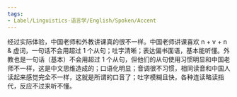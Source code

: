 ```yaml
---
tags:
- Label/Linguistics-语言学/English/Spoken/Accent
---
```


经过实际体验，中国老师和外教讲课真的很不一样。中国老师讲课喜欢 n + v + n & 虚词，一句话不会用超过 1 个从句；吐字清晰；表达偏书面语，基本能听懂。外教也是一句话（基本）不会用超过 1 个从句，但他们的从句使用习惯明显和中国老师不一样，这是中文思维造成的；口语化明显；音调很不习惯，相同读音和中国人读起来感觉完全不一样，这就是所谓的口音了；吐字模糊且快，各种连读略读指代，反应不过来听不懂。
